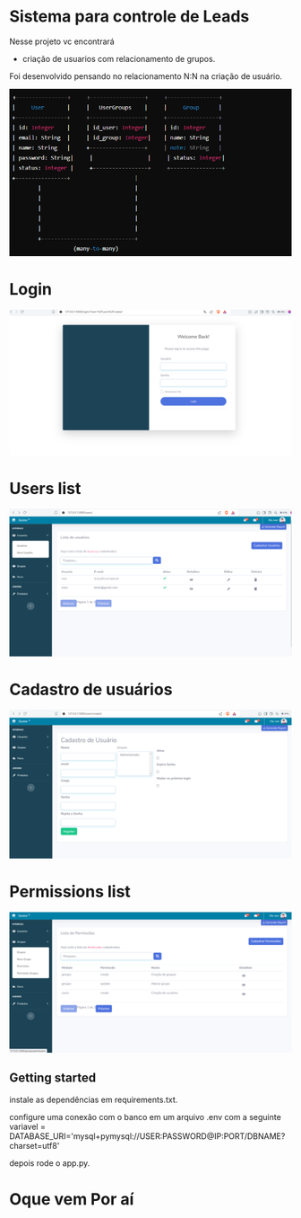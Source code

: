 # Sistema para controle de Leads


Nesse projeto vc encontrará 

 - criação de usuarios com relacionamento de grupos.

Foi desenvolvido pensando no relacionamento N:N na criação de usuário.

![alt text](/img/UML_user.png)

# Login

![alt text](/img/login.png)

# Users list

![alt text](/img/users.png)

# Cadastro de usuários

![alt text](/img/cad_user.png)

# Permissions list

![alt text](/img/permissions.png)

## Getting started

instale as dependências em requirements.txt.

configure uma conexão com o banco em um arquivo .env com a seguinte variavel = DATABASE_URI='mysql+pymysql://USER:PASSWORD@IP:PORT/DBNAME?charset=utf8'

depois rode o app.py.


# Oque vem Por aí

